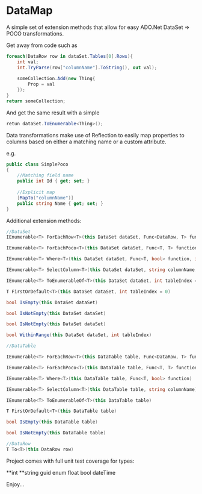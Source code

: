 # DataMap
A simple set of extension methods that allow for easy ADO.Net DataSet => POCO transformations.

Get away from code such as

```csharp
foreach(DataRow row in dataSet.Tables[0].Rows){
	int val;
	int.TryParse(row["columnName"].ToString(), out val);
	
	someCollection.Add(new Thing{
		Prop = val
	});
}
return someCollection;
```

And get the same result with a simple

```csharp
retun dataSet.ToEnumerable<Thing>();
```

Data transformations make use of Reflection to easily map properties to columns based on either a matching name or a custom attribute.

e.g.

```csharp
public class SimplePoco
{
	//Matching field name
	public int Id { get; set; }
	
	//Explicit map
	[MapTo("columnName")]
	public string Name { get; set; }
}
```

Additional extension methods:
```csharp
//DataSet
IEnumerable<T> ForEachRow<T>(this DataSet dataSet, Func<DataRow, T> function, int tableIndex = 0)

IEnumerable<T> ForEachPoco<T>(this DataSet dataSet, Func<T, T> function, int tableIndex = 0)

IEnumerable<T> Where<T>(this DataSet dataSet, Func<T, bool> function, int tableIndex = 0)

IEnumerable<T> SelectColumn<T>(this DataSet dataSet, string columnName, int tableIndex = 0)

IEnumerable<T> ToEnumerableOf<T>(this DataSet dataSet, int tableIndex = 0)

T FirstOrDefault<T>(this DataSet dataSet, int tableIndex = 0)

bool IsEmpty(this DataSet dataSet)

bool IsNotEmpty(this DataSet dataSet)

bool IsNotEmpty(this DataSet dataSet)

bool WithinRange(this DataSet dataSet, int tableIndex)

//DataTable

IEnumerable<T> ForEachRow<T>(this DataTable table, Func<DataRow, T> function)

IEnumerable<T> ForEachPoco<T>(this DataTable table, Func<T, T> function)

IEnumerable<T> Where<T>(this DataTable table, Func<T, bool> function)

IEnumerable<T> SelectColumn<T>(this DataTable table, string columnName)

IEnumerable<T> ToEnumerableOf<T>(this DataTable table)

T FirstOrDefault<T>(this DataTable table)

bool IsEmpty(this DataTable table)

bool IsNotEmpty(this DataTable table)

//DataRow
T To<T>(this DataRow row)
```

Project comes with full unit test coverage for types:

 **int
 **string
guid
enum
float
bool
dateTime

Enjoy...


